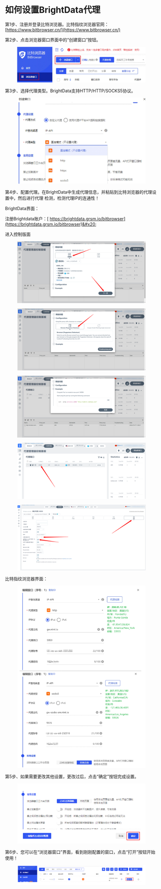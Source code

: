 # 如何设置BrightData代理

第1步、注册并登录比特浏览器。比特指纹浏览器官网：[https://www.bitbrowser.cn/](https://www.bitbrowser.cn/)

第2步、点击浏览器窗口界面中的“创建窗口”按钮。

<figure><img src="../../.gitbook/assets/图片1.png" alt=""><figcaption></figcaption></figure>

第3步、选择代理类型。BrightData支持HTTP/HTTP/SOCKS5协议。

<figure><img src="../../.gitbook/assets/图片2 (1).png" alt=""><figcaption></figcaption></figure>

第4步、配置代理。在BrightData中生成代理信息，并粘贴到比特浏览器的代理设置中，然后进行代理 检测，检测代理IP的连通性！

BrightData界面：

注册Brightdata账户：[ https://brightdata.grsm.io/bitbrowser](https://brightdata.grsm.io/bitbrowser)&#x20;

进入控制版面

<figure><img src="../../.gitbook/assets/3 (1).png" alt=""><figcaption></figcaption></figure>

<figure><img src="../../.gitbook/assets/4.png" alt=""><figcaption></figcaption></figure>

<figure><img src="../../.gitbook/assets/5.png" alt=""><figcaption></figcaption></figure>

<figure><img src="../../.gitbook/assets/6 (1).png" alt=""><figcaption></figcaption></figure>

<figure><img src="../../.gitbook/assets/7.png" alt=""><figcaption></figcaption></figure>

比特指纹浏览器界面：

<figure><img src="../../.gitbook/assets/8.png" alt=""><figcaption></figcaption></figure>

第5步、如果需要更改其他设置，更改过后，点击“确定”按钮完成设置。

<figure><img src="../../.gitbook/assets/9.png" alt=""><figcaption></figcaption></figure>

第6步、您可以在“浏览器窗口”界面，看到刚刚配置的窗口，点击“打开”按钮开始使用！

<figure><img src="../../.gitbook/assets/10.png" alt=""><figcaption></figcaption></figure>
